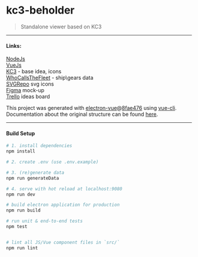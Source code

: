 # kc3-beholder

> Standalone viewer based on KC3

---

#### Links:  

[NodeJs](https://nodejs.org/en/)  
[VueJs](https://vuejs.org/)  
[KC3](https://github.com/KC3Kai/KC3Kai) - base idea, icons  
[WhoCallsTheFleet](https://github.com/TeamFleet/WhoCallsTheFleet) - ship\gears data  
[SVGRepo](https://www.svgrepo.com/) svg icons  
[Figma](https://www.figma.com/file/gP6XStywHgz0uR1mQ10lGPFP/kc3-panel?node-id=0%3A1) mock-up  
[Trello](https://trello.com/b/wBuV47Ki/kc-panel) ideas board
  
This project was generated with [electron-vue](https://github.com/SimulatedGREG/electron-vue)@[8fae476](https://github.com/SimulatedGREG/electron-vue/tree/8fae4763e9d225d3691b627e83b9e09b56f6c935) using [vue-cli](https://github.com/vuejs/vue-cli). Documentation about the original structure can be found [here](https://simulatedgreg.gitbooks.io/electron-vue/content/index.html).

---

#### Build Setup

``` bash
# 1. install dependencies
npm install

# 2. create .env (use .env.example)

# 3. (re)generate data
npm run generateData

# 4. serve with hot reload at localhost:9080
npm run dev

# build electron application for production
npm run build

# run unit & end-to-end tests
npm test


# lint all JS/Vue component files in `src/`
npm run lint

```
